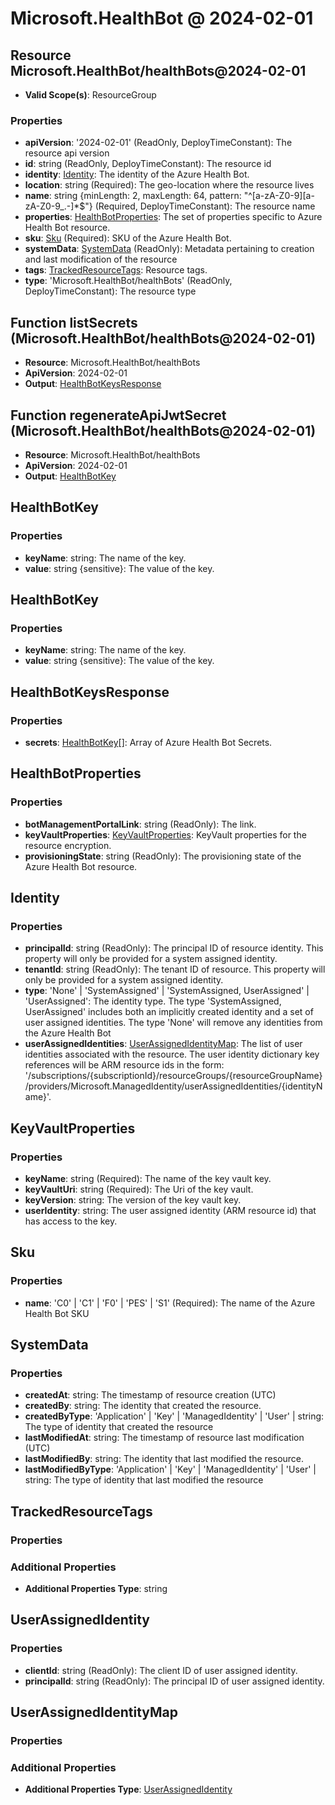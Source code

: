 # Microsoft.HealthBot @ 2024-02-01

## Resource Microsoft.HealthBot/healthBots@2024-02-01
* **Valid Scope(s)**: ResourceGroup
### Properties
* **apiVersion**: '2024-02-01' (ReadOnly, DeployTimeConstant): The resource api version
* **id**: string (ReadOnly, DeployTimeConstant): The resource id
* **identity**: [Identity](#identity): The identity of the Azure Health Bot.
* **location**: string (Required): The geo-location where the resource lives
* **name**: string {minLength: 2, maxLength: 64, pattern: "^[a-zA-Z0-9][a-zA-Z0-9_.-]*$"} (Required, DeployTimeConstant): The resource name
* **properties**: [HealthBotProperties](#healthbotproperties): The set of properties specific to Azure Health Bot resource.
* **sku**: [Sku](#sku) (Required): SKU of the Azure Health Bot.
* **systemData**: [SystemData](#systemdata) (ReadOnly): Metadata pertaining to creation and last modification of the resource
* **tags**: [TrackedResourceTags](#trackedresourcetags): Resource tags.
* **type**: 'Microsoft.HealthBot/healthBots' (ReadOnly, DeployTimeConstant): The resource type

## Function listSecrets (Microsoft.HealthBot/healthBots@2024-02-01)
* **Resource**: Microsoft.HealthBot/healthBots
* **ApiVersion**: 2024-02-01
* **Output**: [HealthBotKeysResponse](#healthbotkeysresponse)

## Function regenerateApiJwtSecret (Microsoft.HealthBot/healthBots@2024-02-01)
* **Resource**: Microsoft.HealthBot/healthBots
* **ApiVersion**: 2024-02-01
* **Output**: [HealthBotKey](#healthbotkey)

## HealthBotKey
### Properties
* **keyName**: string: The name of the key.
* **value**: string {sensitive}: The value of the key.

## HealthBotKey
### Properties
* **keyName**: string: The name of the key.
* **value**: string {sensitive}: The value of the key.

## HealthBotKeysResponse
### Properties
* **secrets**: [HealthBotKey](#healthbotkey)[]: Array of Azure Health Bot Secrets.

## HealthBotProperties
### Properties
* **botManagementPortalLink**: string (ReadOnly): The link.
* **keyVaultProperties**: [KeyVaultProperties](#keyvaultproperties): KeyVault properties for the resource encryption.
* **provisioningState**: string (ReadOnly): The provisioning state of the Azure Health Bot resource.

## Identity
### Properties
* **principalId**: string (ReadOnly): The principal ID of resource identity. This property will only be provided for a system assigned identity.
* **tenantId**: string (ReadOnly): The tenant ID of resource. This property will only be provided for a system assigned identity.
* **type**: 'None' | 'SystemAssigned' | 'SystemAssigned, UserAssigned' | 'UserAssigned': The identity type. The type 'SystemAssigned, UserAssigned' includes both an implicitly created identity and a set of user assigned identities. The type 'None' will remove any identities from the Azure Health Bot
* **userAssignedIdentities**: [UserAssignedIdentityMap](#userassignedidentitymap): The list of user identities associated with the resource. The user identity dictionary key references will be ARM resource ids in the form:
'/subscriptions/{subscriptionId}/resourceGroups/{resourceGroupName}/providers/Microsoft.ManagedIdentity/userAssignedIdentities/{identityName}'.

## KeyVaultProperties
### Properties
* **keyName**: string (Required): The name of the key vault key.
* **keyVaultUri**: string (Required): The Uri of the key vault.
* **keyVersion**: string: The version of the key vault key.
* **userIdentity**: string: The user assigned identity (ARM resource id) that has access to the key.

## Sku
### Properties
* **name**: 'C0' | 'C1' | 'F0' | 'PES' | 'S1' (Required): The name of the Azure Health Bot SKU

## SystemData
### Properties
* **createdAt**: string: The timestamp of resource creation (UTC)
* **createdBy**: string: The identity that created the resource.
* **createdByType**: 'Application' | 'Key' | 'ManagedIdentity' | 'User' | string: The type of identity that created the resource
* **lastModifiedAt**: string: The timestamp of resource last modification (UTC)
* **lastModifiedBy**: string: The identity that last modified the resource.
* **lastModifiedByType**: 'Application' | 'Key' | 'ManagedIdentity' | 'User' | string: The type of identity that last modified the resource

## TrackedResourceTags
### Properties
### Additional Properties
* **Additional Properties Type**: string

## UserAssignedIdentity
### Properties
* **clientId**: string (ReadOnly): The client ID of user assigned identity.
* **principalId**: string (ReadOnly): The principal ID of user assigned identity.

## UserAssignedIdentityMap
### Properties
### Additional Properties
* **Additional Properties Type**: [UserAssignedIdentity](#userassignedidentity)

